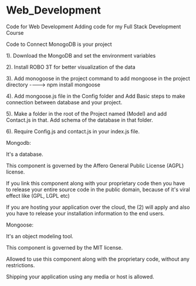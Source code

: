 # Web_Development
Code for Web Development
Adding code for my Full Stack Development Course


Code to Connect MonogoDB is your project

1). Download the MongoDB and set the environment variables

2). Install ROBO 3T for better visualization of the data

3). Add monogoose in the project command to add mongoose in the project directory   ---->  npm install mongoose

4). Add mongoose.js file in the Config folder and Add Basic steps to make connection between database and your project.

5). Make a folder in the root of the Project named (Model) and add Contact.js in that. Add schema of the database in that folder.

6). Require Config.js and contact.js in your index.js file.


Mongodb:

   It's a database.
    
   This component is governed by the Affero General Public License (AGPL) license.
    
   If you link this component along with your proprietary code then you have to release your entire source code in the public domain, because of it's viral effect like (GPL, LGPL etc)
    
   If you are hosting your application over the cloud, the (2) will apply and also you have to release your installation information to the end users.

Mongoose:

   It's an object modeling tool.
    
   This component is governed by the MIT license.
    
   Allowed to use this component along with the proprietary code, without any restrictions.
    
   Shipping your application using any media or host is allowed.

